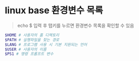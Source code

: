 # linux base 환경변수 목록

> echo $ 입력 후 탭키를 누르면 환경변수 목록을 확인할 수 있음

```sh
$HOME # 사용자의 홈 디렉토리
$PATH # 실행파일을 찾는 경로
$LANG # 프로그램 사용 시 기본 지원되는 언어
$USER # 사용자의 이름
$PS1 # 명령 프롬프트 변수
```
